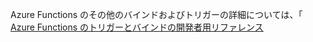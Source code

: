 Azure Functions のその他のバインドおよびトリガーの詳細については、「 [Azure Functions のトリガーとバインドの開発者用リファレンス](../articles/azure-functions/functions-triggers-bindings.md)

